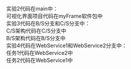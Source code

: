 实验2代码在main中：
<br>
可视化界面项目代码在myFrame软件包中
<br>
实验3代码在B/S分支和C/S分支中：
<br>
C/S架构代码在C/S分支中
<br>
B/S架构代码在B/S分支中
<br>
实验4代码在WebService1和WebService2分支中：
<br>
任务1代码在WebService2中
<br>
任务2代码在WebService1中
